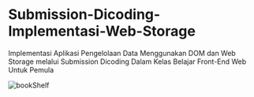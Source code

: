 # Submission-Dicoding-Implementasi-Web-Storage
Implementasi Aplikasi Pengelolaan Data Menggunakan DOM dan Web Storage melalui Submission Dicoding Dalam Kelas Belajar Front-End Web Untuk Pemula

![bookShelf](https://github.com/Stephen-Wau/Submission-Dicoding-Implementasi-Web-Storage/assets/85338740/80f5db32-d7bd-4ee4-b04c-1c7973dff13f)
